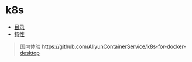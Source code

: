 # k8s

- [目录](../catalog.md)
- [特性](../k8s/01.特性.md)

> 国内体验 https://github.com/AliyunContainerService/k8s-for-docker-desktop
